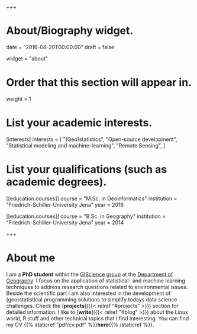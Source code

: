 +++
# About/Biography widget.

date = "2016-04-20T00:00:00"
draft = false

widget = "about"

# Order that this section will appear in.
weight = 1

# List your academic interests.
[interests]
  interests = [
    "(Geo)statistics",
    "Open-source development",
    "Statistical modeling and machine-learning",
    "Remote Sensing",
  ]

# List your qualifications (such as academic degrees).
[[education.courses]]
  course = "M.Sc. in Geoinformatics"
  institution = "Friedrich-Schiller-University Jena"
  year = 2016

[[education.courses]]
  course = "B.Sc. in Geography"
  institution = "Friedrich-Schiller-University Jena"
  year = 2014
 
+++

# About me

I am a **PhD student** within the [GIScience group](http://www.geographie.uni-jena.de/Geoinformatik_p_1558.html) at the [Department of Geography](http://www.geographie.uni-jena.de/Institut+für+Geographie.html). 
I focus on the application of statistical- and machine learning techniques to address research questions related to environmental issues. 
Beside the scientific part I am also interested in the development of (geo)statistical programming solutions to simplify todays data science challenges. 
Check the [**projects**]({{< relref "#projects" >}}) section for detailed information.
I like to [**write**]({{< relref "#blog" >}}) about the Linux world, R stuff and other technical topics that I find interesting.
You can find my CV {{% staticref "pdf/cv.pdf" %}}**here**{{% /staticref %}}.
